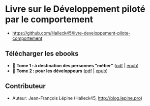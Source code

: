 # Livre sur le Développement piloté par le comportement

+ https://github.com/Halleck45/livre-developpement-pilote-comportement


## Télécharger les ebooks

+ 📗 **Tome 1 : à destination des personnes "métier"** ([pdf](https://github.com/Halleck45/livre-developpement-pilote-comportement/releases/download/1.0.0/developpement-pilote-par-le-comportement-tome1.pdf) | [epub](https://github.com/Halleck45/livre-developpement-pilote-comportement/releases/download/1.0.0/developpement-pilote-par-le-comportement-tome1.epub))
+ 📙 **Tome 2 : pour les développeurs** ([pdf](https://github.com/Halleck45/livre-developpement-pilote-comportement/releases/download/1.0.0/developpement-pilote-par-le-comportement-tome2.pdf) | [epub](https://github.com/Halleck45/livre-developpement-pilote-comportement/releases/download/1.0.0/developpement-pilote-par-le-comportement-tome2.epub))

##  Contributeur

+ Auteur: Jean-François Lépine (Halleck45, http://blog.lepine.pro)
